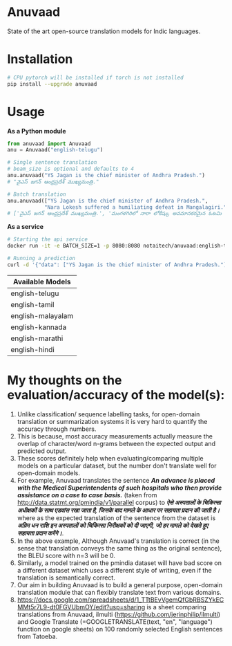 # Anuvaad
State of the art open-source translation models for Indic languages.


# Installation

```bash
# CPU pytorch will be installed if torch is not installed
pip install --upgrade anuvaad
```

# Usage

**As a Python module**

```python
from anuvaad import Anuvaad
anu = Anuvaad("english-telugu")

# Single sentence translation
# beam_size is optional and defaults to 4
anu.anuvaad("YS Jagan is the chief minister of Andhra Pradesh.")
# "వైఎస్ జగన్ ఆంధ్రప్రదేశ్ ముఖ్యమంత్రి."

# Batch translation
anu.anuvaad(["YS Jagan is the chief minister of Andhra Pradesh.",
            "Nara Lokesh suffered a humiliating defeat in Mangalagiri."])
# ['వైఎస్ జగన్ ఆంధ్రప్రదేశ్ ముఖ్యమంత్రి.', 'మంగళగిరిలో నారా లోకేష్కు అవమానకరమైన ఓటమి ఎదురైంది.']

```

**As a service**
```bash
# Starting the api service
docker run -it -e BATCH_SIZE=1 -p 8080:8080 notaitech/anuvaad:english-telugu

# Running a prediction
curl -d '{"data": ["YS Jagan is the chief minister of Andhra Pradesh."]}' -H "Content-Type: application/json" -X POST http://localhost:8080/sync
```


|Available Models   | 
|--------|
|english-telugu | 
|english-tamil | 
|english-malayalam | 
|english-kannada | 
|english-marathi | 
|english-hindi | 


# My thoughts on the evaluation/accuracy of the model(s):

1. Unlike classification/ sequence labelling tasks, for open-domain translation or summarization systems it is very hard to quantify the accuracy through numbers.
2. This is because, most accuracy measurements actually measure the overlap of character/word n-grams between the expected output and predicted output.
3. These scores definitely help when evaluating/comparing multiple models on a particular dataset, but the number don't translate well for open-domain models.
4. For example, Anuvaad translates the sentence ***An advance is placed with the Medical Superintendents of such hospitals who then provide assistance on a case to case basis.*** (taken from http://data.statmt.org/pmindia/v1/parallel corpus) to ***ऐसे अस्पतालों के चिकित्सा अधीक्षकों के साथ एडवांस रखा जाता है, जिसके बाद मामले के आधार पर सहायता प्रदान की जाती है।*** where as the expected translation of the sentence from the dataset is ***अग्रिम धन राशि इन अस्पतालों को चिकित्सा निरीक्षकों को दी जाएगी, जो हर मामले को देखते हुए सहायता प्रदान करेंगे।***.
5. In the above example, Although Anuvaad's translation is correct (in the sense that translation conveys the same thing as the original sentence), the BLEU score with n=3 will be 0.
6. Similarly, a model trained on the pmindia dataset will have bad score on a different dataset which uses a different style of writing, even if the translation is semantically correct.
7. Our aim in building Anuvaad is to build a general purpose, open-domain translation module that can flexibly translate text from various domains.
8. https://docs.google.com/spreadsheets/d/1_TTtBEvVgemQfGbRBSZYkECMMt5r7L9-dt0FGVUbmOY/edit?usp=sharing is a sheet comparing translations from Anuvaad, ilmulti (https://github.com/jerinphilip/ilmulti) and Google Translate (=GOOGLETRANSLATE(text, "en", "language") function on google sheets) on 100 randomly selected English sentences from Tatoeba. 
